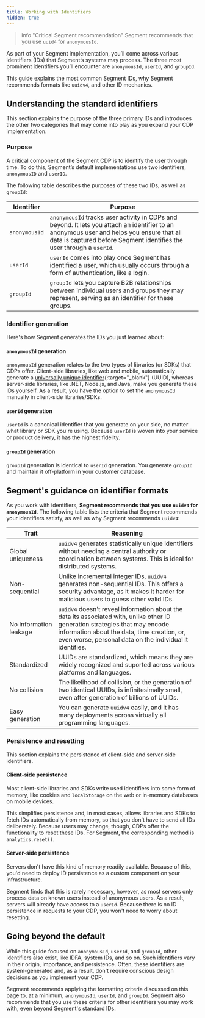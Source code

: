 ```yaml
---
title: Working with Identifiers
hidden: true
---
```


> info "Critical Segment recommendation"
> Segment recommends that you use `uuid4` for `anonymousId`.

As part of your Segment implementation, you’ll come across various identifiers (IDs) that Segment’s systems may process. The three most prominent identifiers you’ll encounter are `anonymousId`, `userId`, and `groupId`. 

This guide explains the most common Segment IDs, why Segment recommends formats like `uuidv4`, and other ID mechanics.

## Understanding the standard identifiers

This section explains the purpose of the three primary IDs and introduces the other two categories that may come into play as you expand your CDP implementation.

### Purpose

A critical component of the Segment CDP is to identify the user through time. To do this, Segment’s default implementations use two identifiers, `anonymousID` and `userID`. 

The following table describes the purposes of these two IDs, as well as `groupId`:

| Identifier    | Purpose                                                                                                                                                                                                            |
| ------------- | ------------------------------------------------------------------------------------------------------------------------------------------------------------------------------------------------------------------ |
| `anonymousId` | `anonymousId` tracks user activity in CDPs and beyond. It lets you attach an identifier to an anonymous user and helps you ensure that all data is captured before Segment identifies the user through a `userId`. |
| `userId`      | `userId` comes into play once Segment has identified a user, which usually occurs through a form of authentication, like a login.                      |
| `groupId`     | `groupId` lets you capture B2B relationships between individual users and groups they may represent, serving as an identifier for these groups.                                                                    |

### Identifier generation

Here's how Segment generates the IDs you just learned about:

#### `anonymousId` generation 

`anonymousId` generation relates to the two types of libraries (or SDKs) that CDPs offer. Client-side libraries, like web and mobile, automatically generate a [universally unique identifier](https://en.wikipedia.org/wiki/Universally_unique_identifier){:target="_blank"} (UUID), whereas server-side libraries, like .NET, Node.js, and Java, make you generate these IDs yourself. As a result, you have the option to set the `anonymousId` manually in client-side libraries/SDKs.

#### `userId` generation

`userId` is a canonical identifier that you generate on your side, no matter what library or SDK you're using. Because `userId` is woven into your service or product delivery, it has the highest fidelity.

#### `groupId` generation

`groupId` generation is identical to `userId` generation. You generate `groupId` and maintain it off-platform in your customer database.

## Segment's guidance on identifier formats

As you work with identifiers, **Segment recommends that you use `uuidv4` for `anonymousId`**. The following table lists the criteria that Segment recommends your identifiers satisfy, as well as why Segment recommends `uuidv4`:

| Trait                  | Reasoning                                                                                                                                                                                                                               |
| ---------------------- | --------------------------------------------------------------------------------------------------------------------------------------------------------------------------------------------------------------------------------------- |
| Global uniqueness      | `uuidv4` generates statistically unique identifiers without needing a central authority or coordination between systems. This is ideal for distributed systems.                                                                         |
| Non-sequential         | Unlike incremental integer IDs, `uuidv4` generates non-sequential IDs. This offers a security advantage, as it makes it harder for malicious users to guess other valid IDs.                                                            |
| No information leakage | `uuidv4` doesn't reveal information about the data its associated with, unlike other ID generation strategies that may encode information about the data, time creation, or, even worse, personal data on the individual it identifies. |
| Standardized           | UUIDs are standardized, which means they are widely recognized and suported across various platforms and languages.                                                                                                                     |
| No collision           | The likelihood of collision, or the generation of two identical UUIDs, is infinitesimally small, even after generation of billions of UUIDs.                                                                                            |
| Easy generation        | You can generate `uuidv4` easily, and it has many deployments across virtually all programming languages.                                                                                                                               |

### Persistence and resetting

This section explains the persistence of client-side and server-side identifiers.

#### Client-side persistence

Most client-side libraries and SDKs write used identifiers into some form of memory, like cookies and `localStorage` on the web or in-memory databases on mobile devices. 

This simplifies persistence and, in most cases, allows libraries and SDKs to fetch IDs automatically from memory, so that you don't have to send all IDs deliberately. Because users may change, though, CDPs offer the functionality to reset these IDs. For Segment, the corresponding method is `analytics.reset()`.

#### Server-side persistence

Servers don't have this kind of memory readily available. Because of this, you'd need to deploy ID persistence as a custom component on your infrastructure. 

Segment finds that this is rarely necessary, however, as most servers only process data on known users instead of anonymous users. As a result, servers will already have access to a `userId`. Because there is no ID persistence in requests to your CDP, you won't need to worry about resetting.

## Going beyond the default

While this guide focused on `anonymousId`, `userId`, and `groupId`, other identifiers also exist, like IDFA, system IDs, and so on. Such identifiers vary in their origin, importance, and persistence. Often, these identifiers are system-generated and, as a result, don't require conscious design decisions as you implement your CDP.

Segment recommends applying the formatting criteria discussed on this page to, at a minimum, `anonymousId`, `userId`, and `groupId`. Segment also recommends that you use these criteria for other identifiers you may work with, even beyond Segment's standard IDs.